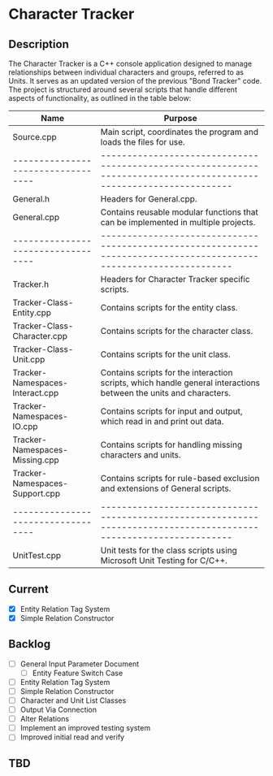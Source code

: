 # Character Tracker
## Description
The Character Tracker is a C++ console application designed to manage relationships between individual characters and groups, referred to as Units.
It serves as an updated version of the previous "Bond Tracker" code. 
The project is structured around several scripts that handle different aspects of functionality, as outlined in the table below:


| Name                             | Purpose                                                                                                           |
|----------------------------------|-------------------------------------------------------------------------------------------------------------------|
| Source.cpp                       | Main script, coordinates the program and loads the files for use.                                                 |
|----------------------------------|-------------------------------------------------------------------------------------------------------------------|
| General.h                        | Headers for General.cpp.                                                                                          |
| General.cpp                      | Contains reusable modular functions that can be implemented in multiple projects.                                 |
|----------------------------------|-------------------------------------------------------------------------------------------------------------------|
| Tracker.h                        | Headers for Character Tracker specific scripts.                                                                   |
| Tracker-Class-Entity.cpp         | Contains scripts for the entity class.                                                                            |
| Tracker-Class-Character.cpp      | Contains scripts for the character class.                                                                         |
| Tracker-Class-Unit.cpp           | Contains scripts for the unit class.                                                                              |
| Tracker-Namespaces-Interact.cpp  | Contains scripts for the interaction scripts, which handle general interactions between the units and characters. |
| Tracker-Namespaces-IO.cpp        | Contains scripts for input and output, which read in and print out data.                                          |
| Tracker-Namespaces-Missing.cpp   | Contains scripts for handling missing characters and units.                                                       |
| Tracker-Namespaces-Support.cpp   | Contains scripts for rule-based exclusion and extensions of General scripts.                                      |
|----------------------------------|-------------------------------------------------------------------------------------------------------------------|
| UnitTest.cpp                     | Unit tests for the class scripts using Microsoft Unit Testing for C/C++.                                          |


## Current
- [X] Entity Relation Tag System
- [X] Simple Relation Constructor

## Backlog
- [ ] General Input Parameter Document
	- [ ] Entity Feature Switch Case
- [ ] Entity Relation Tag System
- [ ] Simple Relation Constructor
- [ ] Character and Unit List Classes
- [ ] Output Via Connection
- [ ] Alter Relations
- [ ] Implement an improved testing system
- [ ] Improved initial read and verify

## TBD
